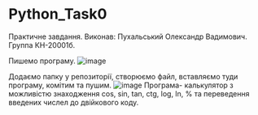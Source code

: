 # Python_Task0
Практичне завдання.
Виконав: Пухальський Олександр Вадимович.
Группа КН-20001б.

Пишемо програму.
![image](https://user-images.githubusercontent.com/75033218/122810133-a8febb00-d2d7-11eb-9b45-04786f0baf69.png)

Додаємо папку у репозиторії, створюємо файл, вставляємо туди програму, комітим та пушим.
![image](https://user-images.githubusercontent.com/75033218/122810047-8c628300-d2d7-11eb-9756-57712c18e0a5.png)
Програма- калькулятор з можливістю знаходження cos, sin, tan, ctg, log, ln, % та переведення введених числел до двійкового
коду.
